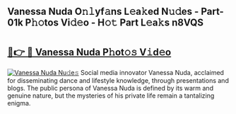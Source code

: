 ## Vanessa Nuda O𝚗𝚕yf𝚊ns L𝚎a𝚔ed N𝚞𝚍es - Part-01k P𝚑𝚘tos Vi𝚍𝚎o - H𝚘𝚝 Part L𝚎a𝚔s n8VQS

# <h2><a href="http://kfapux.oniu.top/?m=Vanessa+Nuda">🔗👉 🔴 Vanessa Nuda P𝚑ot𝚘𝚜 V𝚒d𝚎o</a></h2>

[![Vanessa Nuda Nu𝚍e𝚜](https://i.imgur.com/0qMVB7G.gif)](http://kfapux.oniu.top/?m=Vanessa+Nuda)
Social media innovator Vanessa Nuda, acclaimed for disseminating dance and lifestyle knowledge, through presentations and blogs. The public persona of Vanessa Nuda is defined by its warm and genuine nature, but the mysteries of his private life remain a tantalizing enigma.  
